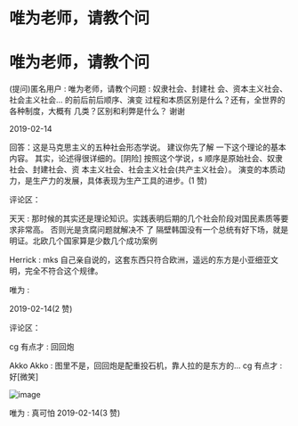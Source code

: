 # 唯为老师，请教个问

# 唯为老师，请教个问

(提问)匿名用户 : 唯为老师，请教个问题 : 奴隶社会、封建社 会、资本主义社会、社会主义社会... 的前后前后顺序、演变 过程和本质区别是什么？还有，全世界的各种制度，大概有 几类？区别和利弊是什么？ 谢谢

2019-02-14

回答：这是马克思主义的五种社会形态学说。 建议你先了解 一下这个理论的基本内容。 其实，论述得很详细的。[阴险] 按照这个学说，s 顺序是原始社会、奴隶社会、封建社会、资 本主义社会、社会主义社会(共产主义社会）。 演变的本质动 力，是生产力的发展，具体表现为生产工具的进步。(1 赞)

评论区：

天天 : 那时候的其实还是理论知识。实践表明后期的几个社会阶段对国民素质等要求非常高。 否则光是贪腐问题就解决不 了 隔壁韩国没有一个总统有好下场，就是明证。北欧几个国家算是少数几个成功案例

Herrick : mks 自己亲自说的，这套东西只符合欧洲，遥远的东方是小亚细亚文明，完全不符合这个规律。

唯为 :

2019-02-14(2 赞)

评论区：

cg 有点才 : 回回炮

Akko Akko : 图里不是，回回炮是配重投石机，靠人拉的是东方的... cg 有点才 : 好[微笑]

![image](img/Image_0221.png)

唯为 : 真可怕 2019-02-14(3 赞)